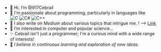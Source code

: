 - 👋 Hi, I’m @917Cebrail
- 🔭 I'm passionate about programming, particularly in languages like  <br>
![C](https://img.shields.io/badge/c-%2300599C.svg?style=for-the-badge&logo=c&logoColor=white) 
![C#](https://img.shields.io/badge/c%23-%23239120.svg?style=for-the-badge&logo=c-sharp&logoColor=white) 
![C++](https://img.shields.io/badge/c++-%2300599C.svg?style=for-the-badge&logo=c%2B%2B&logoColor=white)
- 📝 I also write on <i>Medium</i> about various topics that intrigue me. !   -->   <a href="https://medium.com/@cebolicebo917">Link</a>
- 👀 I’m interested in computer and popular science...
- ✨ Cebrail isn't just a programmer; I'm a curious mind with a wide range of interests!
- 🎯 <i>I believe in continuous learning and exploration of new ideas.</i>

<!---
917Cebrail/917Cebrail is a ✨ special ✨ repository because its `README.md` (this file) appears on your GitHub profile.
You can click the Preview link to take a look at your changes.
--->
